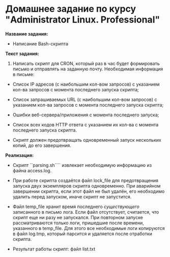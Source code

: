 # Домашнее задание по курсу "Administrator Linux. Professional"

**Название задания:** 

  - Написание Bash-скрипта 

**Текст задания:** 

  1. Написать скрипт для CRON, который раз в час будет формировать письмо и отправлять на заданную почту. Необходимая информация в письме:

  - Список IP адресов (с наибольшим кол-вом запросов) с указанием кол-ва запросов c момента последнего запуска скрипта;

  - Список запрашиваемых URL (с наибольшим кол-вом запросов) с указанием кол-ва запросов c момента последнего запуска скрипта;

  - Ошибки веб-сервера/приложения c момента последнего запуска;

  - Список всех кодов HTTP ответа с указанием их кол-ва с момента последнего запуска скрипта.

  - Скрипт должен предотвращать одновременный запуск нескольких копий, до его завершения.

**Реализация:**
  
  - Скрипт ``parsing.sh```` извлекает необходимую информацию из файна access.log.
  - При работе скрипта создаётся файл lock_file для предотвращения запуска двух экземпляров скрипта одновременно. При аварийном завершении скрипта, если этот файл не был удалён, его необходимо удалить перед запуском, иначе скрипт не запустится.

  - Файл temp_file хранит время последнего _существующего_ записанного в письмо лога. Если файл отсутствует, считается, что скрипт еще ни разу не запускался. При повторном запуске рассматриваются только логи, пришедшие после времени, указанного в temp_file. Для этого все необходимые логи копируются в файл log.tmp, который парсится и удаляется после отработки скрипта.

  - Результат работы скрипт: файл list.txt
